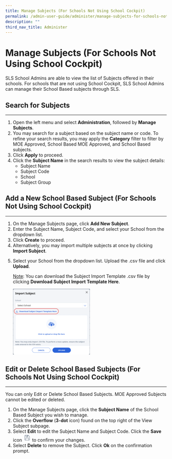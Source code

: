 ```yaml
---
title: Manage Subjects (For Schools Not Using School Cockpit)
permalink: /admin-user-guide/administer/manage-subjects-for-schools-not-using-school-cockpit/
description: ""
third_nav_title: Administer
---
```

<h1 id="manage-subjects-for-schools-not-using-school-cockpit-">Manage Subjects (For Schools Not Using School Cockpit)</h1>
<p>SLS School Admins are able to view the list of Subjects offered in their schools. For schools that are not using School Cockpit, SLS School Admins can manage their School Based subjects through SLS.</p>
<h2 id="search-for-subjects">Search for Subjects</h2>
<hr>
<ol>
<li>Open the left menu and select <strong>Administration</strong>, followed by <strong>Manage Subjects</strong>.</li>
<li>You may search for a subject based on the subject name or code. To refine your search results, you may apply the <strong>Category</strong> filter to filter by MOE Approved, School Based MOE Approved, and School Based subjects.</li>
<li>Click <strong>Apply</strong> to proceed.</li>
<li>Click the <strong>Subject Name</strong> in the search results to view the subject details:<ul>
<li>Subject Name</li>
<li>Subject Code</li>
<li>School</li>
<li>Subject Group</li>
</ul>
</li>
</ol>
<h2 id="add-a-new-school-based-subject-for-schools-not-using-school-cockpit-">Add a New School Based Subject (For Schools Not Using School Cockpit)</h2>
<hr>
<ol>
<li>On the Manage Subjects page, click <strong>Add New Subject</strong>.</li>
<li>Enter the Subject Name, Subject Code, and select your School from the dropdown list.</li>
<li>Click <strong>Create</strong> to proceed.</li>
<li>Alternatively, you may import multiple subjects at once by clicking <strong>Import Subject</strong>.</li>
<li><p>Select your School from the dropdown list. Upload the .csv file and click <strong>Upload</strong>. </p>
	<p><u>Note</u>: You can download the Subject Import Template .csv file by clicking <strong>Download Subject Import Template Here</strong>. </p>
<p><img style="width: 50%;" src="/images/5Admin/A-ImportSubject.png"></p>
</li>
</ol>
<h2 id="edit-or-delete-school-based-subjects-for-schools-not-using-school-cockpit-">Edit or Delete School Based Subjects (For Schools Not Using School Cockpit)</h2>
<hr>
<p>You can only Edit or Delete School Based Subjects. MOE Approved Subjects cannot be edited or deleted.</p>
<ol>
<li>On the Manage Subjects page, click the <strong>Subject Name</strong> of the School Based Subject you wish to manage.</li>
<li>Click the <strong>Overflow</strong> (<strong>3-dot</strong> icon) found on the top right of the View Subject subpage.</li>
<li>Select <strong>Edit</strong> to edit the Subject Name and Subject Code. Click the <strong>Save</strong> icon <img style="width:1.5rem; display: inline;" src="/images/Icons/Save.svg"> to confirm your changes.</li>
<li>Select <strong>Delete</strong> to remove the Subject. Click <strong>Ok</strong> on the confirmation prompt.</li>
</ol>